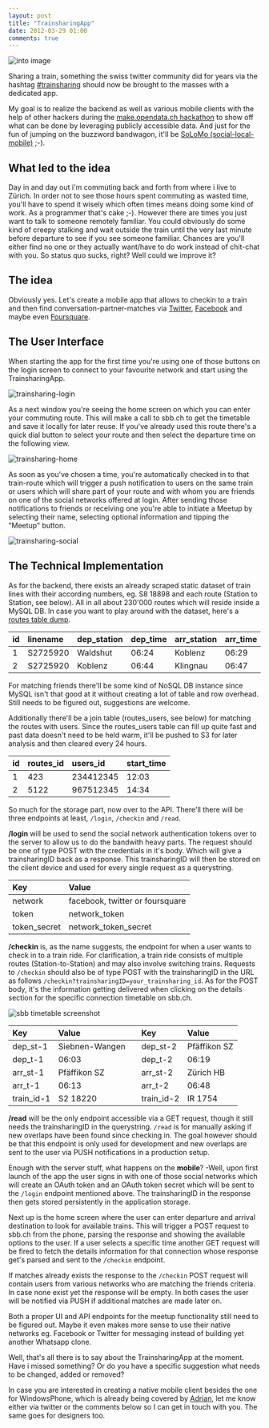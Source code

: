 ```yaml
---
layout: post
title: "TrainsharingApp"
date: 2012-03-29 01:00
comments: true
---
```

![into image](images/DSC_4670.jpg)

Sharing a train, something the swiss twitter community did for years via the hashtag [#trainsharing](https://twitter.com/#!/search/%23trainsharing) should now be brought to the masses with a dedicated app.

My goal is to realize the backend as well as various mobile clients with the help of other hackers during the [make.opendata.ch hackathon](http://make.opendata.ch) to show off what can be done by leveraging publicly accessible data. And just for the fun of jumping on the buzzword bandwagon, it'll be [SoLoMo (social-local-mobile)](http://techcrunch.com/2012/03/24/die-solomo-die/) ;-).

<!-- You're probably already as sick of apps as I am but nonetheless these ideas keep popping into my head so why the heck not just realize them? Especially since there's an opendata hackathon dedicated to public transportation taking place this friday and saturday called [MAKE opendata.ch](http://make.opendata.ch). -->

## What led to the idea

Day in and day out i'm commuting back and forth from where i live to Zürich. In order not to see those hours spent commuting as wasted time, you'll have to spend it wisely which often times means doing some kind of work. As a programmer that's cake ;-). However there are times you just want to talk to someone remotely familiar. You could obviously do some kind of creepy stalking and wait outside the train until the very last minute before departure to see if you see someone familiar. Chances are you'll either find no one or they actually want/have to do work instead of chit-chat with you. So status quo sucks, right? Well could we improve it?

## The idea

Obviously yes. Let's create a mobile app that allows to checkin to a train and then find conversation-partner-matches via [Twitter](https://twitter.com), [Facebook](https://www.facebook.com/) and maybe even [Foursquare](https://foursquare.com/).

## The User Interface

When starting the app for the first time you're using one of those buttons on the login screen to connect to your favourite network and start using the TrainsharingApp.

![trainsharing-login](images/trainsharing-login.png)

As a next window you're seeing the home screen on which you can enter your commuting route. This will make a call to sbb.ch to get the timetable and save it locally for later reuse. If you've already used this route there's a quick dial button to select your route and then select the departure time on the following view.

![trainsharing-home](images/trainsharing-home.png)

As soon as you've chosen a time, you're automatically checked in to that train-route which will trigger a push notification to users on the same train or users which will share part of your route and with whom you are friends on one of the social networks offered at login. 
After sending those notifications to friends or receiving one you're able to initiate a Meetup by selecting their name, selecting optional information and tipping the "Meetup" button.

![trainsharing-social](images/trainsharing-social.png)

## The Technical Implementation

As for the backend, there exists an already scraped static dataset of train lines with their according numbers, eg. S8 18898 and each route (Station to Station, see below). All in all about 230'000 routes which will reside inside a MySQL DB. In case you want to play around with the dataset, here's a [routes table dump](files/trainsharing_routes.sql).

|id|linename|dep_station|dep_time|arr_station|arr_time|
|:-|:-------|:----------|:-------|:----------|:-------|
|1|S2725920|Waldshut|06:24|Koblenz|06:29
|2|S2725920|Koblenz|06:44|Klingnau|06:47

For matching friends there'll be some kind of NoSQL DB instance since MySQL isn't that good at it without creating a lot of table and row overhead. Still needs to be figured out, suggestions are welcome.

Additionally there'll be a join table (routes_users, see below) for matching the routes with users. Since the routes_users table can fill up quite fast and past data doesn't need to be held warm, it'll be pushed to S3 for later analysis and then cleared every 24 hours.

|id|routes_id|users_id|start_time|
|:-|:--------|:-------|:---------|
|1|423|234412345|12:03
|2|5122|967512345|14:34

So much for the storage part, now over to the API. There'll there will be three endpoints at least, `/login`, `/checkin` and `/read`.

**/login** will be used to send the social network authentication tokens over to the server to allow us to do the bandwith heavy parts. The request should be one of type POST with the credentials in it's body. Which will give a trainsharingID back as a response. This trainsharingID will then be stored on the client device and used for every single request as a querystring.

|Key|Value|
|:--|:----|
|network|facebook, twitter or foursquare
|token|network_token
|token_secret|network_token_secret

**/checkin** is, as the name suggests, the endpoint for when a user wants to check in to a train ride. For clarification, a train ride consists of multiple routes (Station-to-Station) and may also involve switching trains. Requests to `/checkin` should also be of type POST with the trainsharingID in the URL as follows `/checkin?trainsharingID=your_trainsharing_id`. As for the POST body, it's the information getting delivered when clicking on the details section for the specific connection timetable on sbb.ch.

![sbb timetable screenshot](images/sbb_timetable_screenshot.png)

|Key|Value|  |Key|Value|
|:--|:----|:-|:--|:----|
|dep_st-1|Siebnen-Wangen|  |dep_st-2|Pfäffikon SZ
|dep_t-1|06:03|  |dep_t-2|06:19
|arr_st-1|Pfäffikon SZ|  |arr_st-2|Zürich HB
|arr_t-1|06:13|  |arr_t-2|06:48
|train_id-1|S2 18220|  |train_id-2|IR 1754

**/read** will be the only endpoint accessible via a GET request, though it still needs the trainsharingID in the querystring. `/read` is for manually asking if new overlaps have been found since checking in. The goal however should be that this endpoint is only used for development and new overlaps are sent to the user via PUSH notifications in a production setup.

Enough with the server stuff, what happens on the **mobile**? -Well, upon first launch of the app the user signs in with one of those social networks which will create an OAuth token and an OAuth token secret which will be sent to the `/login` endpoint mentioned above. The trainsharingID in the response then gets stored persistently in the application storage.

Next up is the home screen where the user can enter departure and arrival destination to look for available trains. This will trigger a POST request to sbb.ch from the phone, parsing the response and showing the available options to the user. If a user selects a specific time another GET request will be fired to fetch the details information for that connection whose response get's parsed and sent to the `/checkin` endpoint.

If matches already exists the response to the `/checkin` POST request will contain users from various networks who are matching the friends criteria. In case none exist yet the response will be empty. In both cases the user will be notified via PUSH if additional matches are made later on.

Both a proper UI and API endpoints for the meetup functionality still need to be figured out. Maybe it even makes more sense to use their native networks eg. Facebook or Twitter for messaging instead of building yet another Whatsapp clone.

Well, that's all there is to say about the TrainsharingApp at the moment. Have i missed something? Or do you have a specific suggestion what needs to be changed, added or removed?

In case you are interested in creating a native mobile client besides the one for WindowsPhone, which is already being covered by [Adrian](http://www.facebook.com/adriankue), let me know either via twitter or the comments below so I can get in touch with you. The same goes for designers too.